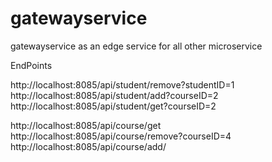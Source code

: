 # gatewayservice
gatewayservice as an edge service for all other microservice

EndPoints

  http://localhost:8085/api/student/remove?studentID=1  
  http://localhost:8085/api/student/add?courseID=2
  http://localhost:8085/api/student/get?courseID=2


  http://localhost:8085/api/course/get
  http://localhost:8085/api/course/remove?courseID=4
  http://localhost:8085/api/course/add/ 
